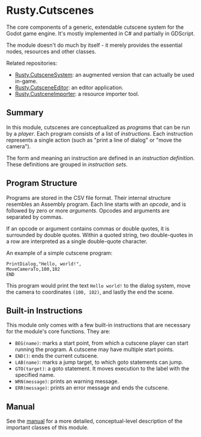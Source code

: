 # Rusty.Cutscenes
The core components of a generic, extendable cutscene system for the Godot game engine. It's mostly implemented in C# and partially in GDScript.

The module doesn't do much by itself - it merely provides the essential nodes, resources and other classes.

Related repositories:
- [Rusty.CutsceneSystem](https://github.com/RustyRoboticsBV/Rusty.CutsceneSystem): an augmented version that can actually be used in-game.
- [Rusty.CutsceneEditor](https://github.com/RustyRoboticsBV/Rusty.CutsceneEditor): an editor application.
- [Rusty.CustceneImporter](https://github.com/RustyRoboticsBV/Rusty.CutsceneImporter): a resource importer tool.

## Summary
In this module, cutscenes are conceptualized as *programs* that can be run by a *player*. Each program consists of a list of *instructions*. Each instruction represents a single action (such as "print a line of dialog" or "move the camera").

The form and meaning an instruction are defined in an *instruction definition*. These definitions are grouped in *instruction sets*.

## Program Structure
Programs are stored in the CSV file format. Their internal structure resembles an Assembly program. Each line starts with an *opcode*, and is followed by zero or more *arguments*.
Opcodes and arguments are separated by commas.

If an opcode or argument contains commas or double quotes, it is surrounded by double quotes.
Within a quoted string, two double-quotes in a row are interpreted as a single double-quote character.

An example of a simple cutscene program:

	PrintDialog,"Hello, world!",
	MoveCameraTo,100,102
	END

This program would print the text `Hello world!` to the dialog system, move the camera to coordinates `(100, 102)`, and lastly the end the scene.

## Built-in Instructions
This module only comes with a few built-in instructions that are necessary for the module's core functions. They are:
- `BEG(name)`: marks a start point, from which a cutscene player can start running the program. A cutscene may have multiple start points.
- `END()`: ends the current cutscene.
- `LAB(name)`: marks a jump target, to which goto statements can jump.
- `GTO(target)`: a goto statement. It moves execution to the label with the specified name.
- `WRN(message)`: prints an warning message.
- `ERR(message)`: prints an error message and ends the cutscene.

## Manual
See the [manual](https://github.com/RustyRoboticsBV/Rusty.Cutscenes/blob/master/ClassManual.md) for a more detailed, conceptual-level description of the important classes of this module.
